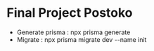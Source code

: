 # Final Project Postoko

- Generate prisma : npx prisma generate
- Migrate : npx prisma migrate dev --name init